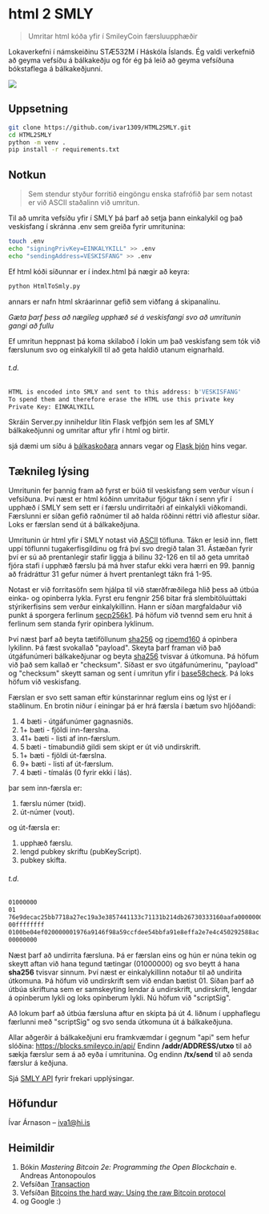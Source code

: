 # html 2 SMLY

> Umritar html kóða yfir í SmileyCoin færsluupphæðir

Lokaverkefni í námskeiðinu STÆ532M í Háskóla Íslands. Ég valdi verkefnið að geyma vefsíðu á bálkakeðju og fór ég þá leið að geyma vefsíðuna bókstaflega á bálkakeðjunni.

![](header.png)

## Uppsetning

```sh
git clone https://github.com/ivar1309/HTML2SMLY.git
cd HTML2SMLY
python -m venv .
pip install -r requirements.txt
```

## Notkun

> Sem stendur styður forritið eingöngu enska stafrófið þar sem notast er við ASCII staðalinn við umritun.

Til að umrita vefsíðu yfir í SMLY þá þarf að setja þann einkalykil og það veskisfang í skránna .env sem greiða fyrir umritunina:

```sh
touch .env
echo "signingPrivKey=EINKALYKILL" >> .env
echo "sendingAddress=VESKISFANG" >> .env
```

Ef html kóði síðunnar er í index.html þá nægir að keyra:

```sh
python HtmlToSmly.py
```

annars er nafn html skráarinnar gefið sem viðfang á skipanalínu.

_Gæta þarf þess að nægileg upphæð sé á veskisfangi svo að umritunin gangi að fullu_

Ef umritun heppnast þá koma skilaboð í lokin um það veskisfang sem tók við færslunum svo og einkalykill til að geta haldið utanum eignarhald.

###### t.d.

```sh
HTML is encoded into SMLY and sent to this address: b'VESKISFANG'
To spend them and therefore erase the HTML use this private key
Private Key: EINKALYKILL
```

Skráin Server.py inniheldur lítin Flask vefþjón sem les af SMLY bálkakeðjunni og umritar aftur yfir í html og birtir.

sjá dæmi um síðu á [bálkaskoðara][blocks] annars vegar og [Flask þjón][heroku] hins vegar.

## Tæknileg lýsing

Umritunin fer þannig fram að fyrst er búið til veskisfang sem verður vísun í vefsíðuna. Því næst er html kóðinn umritaður fjögur tákn í senn yfir í upphæð í SMLY sem sett er í færslu undirritaðri af einkalykli viðkomandi. Færslunni er síðan gefið raðnúmer til að halda röðinni réttri við aflestur síðar. Loks er færslan send út á bálkakeðjuna.

Umritunin úr html yfir í SMLY notast við [ASCII][asciitable] töfluna. Tákn er lesið inn, flett uppí töflunni tugakerfisgildinu og frá því svo dregið talan 31. Ástæðan fyrir því er sú að prentanlegir stafir liggja á bilinu 32-126 en til að geta umritað fjóra stafi í upphæð færslu þá má hver stafur ekki vera hærri en 99. þannig að frádráttur 31 gefur númer á hvert prentanlegt tákn frá 1-95.

Notast er við forritasöfn sem hjálpa til við stærðfræðilega hlið þess að útbúa einka- og opinberra lykla. Fyrst eru fengnir 256 bitar frá slembitöluúttaki stýrikerfisins sem verður einkalykillinn. Hann er síðan margfaldaður við punkt á sporgera ferlinum [secp256k1][ecurve]. Þá höfum við tvennd sem eru hnit á ferlinum sem standa fyrir opinbera lyklinum.

Því næst þarf að beyta tætiföllunum [sha256][sha256] og [ripemd160][ripemd160] á opinbera lykilinn. Þá fæst svokallað "payload". Skeyta þarf framan við það útgáfunúmeri bálkakeðjunar og beyta [sha256][sha256] tvisvar á útkomuna. Þá höfum við það sem kallað er "checksum". Síðast er svo útgáfunúmerinu, "payload" og "checksum" skeytt saman og sent í umritun yfir í [base58check][base58]. Þá loks höfum við veskisfang.

Færslan er svo sett saman eftir kúnstarinnar reglum eins og lýst er í staðlinum. En brotin niður í einingar þá er hrá færsla í bætum svo hljóðandi:

1. 4 bæti - útgáfunúmer gagnasniðs.
2. 1+ bæti - fjöldi inn-færslna.
3. 41+ bæti - listi af inn-færslum.
4. 5 bæti - tímabundið gildi sem skipt er út við undirskrift.
5. 1+ bæti - fjöldi út-færslna.
6. 9+ bæti - listi af út-færslum.
7. 4 bæti - tímalás (0 fyrir ekki í lás).

þar sem inn-færsla er:

1. færslu númer (txid).
2. út-númer (vout).

og út-færsla er:

1. upphæð færslu.
2. lengd pubkey skriftu (pubKeyScript).
3. pubkey skifta.

###### t.d.

```sh
01000000
01
76e9decac25bb7718a27ec19a3e3857441133c71131b214db26730333160aafa00000000
00ffffffff
0100be04ef020000001976a9146f98a59ccfdee54bbfa91e8effa2e7e4c450292588ac
00000000
```

Næst þarf að undirrita færsluna. Þá er færslan eins og hún er núna tekin og skeytt aftan við hana tegund tætingar (01000000) og svo beytt á hana **sha256** tvisvar sinnum. Því næst er einkalykillinn notaður til að undirita útkomuna. Þá höfum við undirskrift sem við endan bætist 01. Síðan þarf að útbúa skriftuna sem er samskeyting lendar á undirskrift, undirskrift, lengdar á opinberum lykli og loks opinberum lykli. Nú höfum við "scriptSig".

Að lokum þarf að útbúa færsluna aftur en skipta þá út 4. liðnum í upphaflegu færlunni með "scriptSig" og svo senda útkomuna út á bálkakeðjuna.

Allar aðgerðir á bálkakeðjuni eru framkvæmdar í gegnum "api" sem hefur slóðina: https://blocks.smileyco.in/api/
Endinn **/addr/ADDRESS/utxo** til að sækja færslur sem á að eyða í umritunina. Og endinn **/tx/send** til að senda færslur á keðjuna.

Sjá [SMLY API][smlyapi] fyrir frekari upplýsingar.

## Höfundur

Ívar Árnason – iva1@hi.is

## Heimildir

1. Bókin _Mastering Bitcoin 2e: Programming the Open Blockchain_ e. Andreas Antonopoulos
2. Vefsíðan [Transaction][specs]
3. Vefsíðan [Bitcoins the hard way: Using the raw Bitcoin protocol][hardway]
4. og Google :)

<!-- Markdown link & img dfn's -->

[blocks]: https://blocks.smileyco.in/address/B7bEk5zaXjQwahCbKZp3hg5JwHYceVcE8e
[heroku]: http://htmlfromsmly.herokuapp.com/addr/B7bEk5zaXjQwahCbKZp3hg5JwHYceVcE8e
[specs]: https://en.bitcoin.it/wiki/Protocol_documentation#tx
[hardway]: http://www.righto.com/2014/02/bitcoins-hard-way-using-raw-bitcoin.html
[asciitable]: https://upload.wikimedia.org/wikipedia/commons/d/dd/ASCII-Table.svg
[ecurve]: https://en.wikipedia.org/wiki/Elliptic_curve
[sha256]: https://en.wikipedia.org/wiki/SHA-2
[ripemd160]: https://en.wikipedia.org/wiki/RIPEMD
[base58]: https://en.wikipedia.org/wiki/Binary-to-text_encoding
[smlyapi]: https://github.com/smileycoin/insight-api#api
